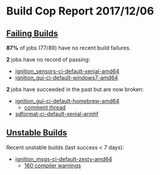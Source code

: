 # Build Cop Report 2017/12/06 #

## [Failing Builds](https://build.osrfoundation.org/view/main/view/BuildCopFail/) ##

**87%** of jobs (77/89) have no recent build failures.

**2** jobs have no record of passing:

* [ignition_sensors-ci-default-xenial-amd64](https://build.osrfoundation.org/view/main/view/BuildCopFail/job/ignition_sensors-ci-default-xenial-amd64/)
* [ignition_gui-ci-default-windows7-amd64](https://build.osrfoundation.org/view/main/view/BuildCopFail/job/ignition_gui-ci-default-windows7-amd64/)

**2** jobs have succeeded in the past but are now broken:

* [ignition_gui-ci-default-homebrew-amd64](https://build.osrfoundation.org/view/main/view/BuildCopFail/job/ignition_gui-ci-default-homebrew-amd64/)
    * [comment thread](https://bitbucket.org/ignitionrobotics/ign-gui/pull-requests/46/widgets-from-messages-part-3/diff#comment-47059040)
* [sdformat-ci-default-xenial-armhf](https://build.osrfoundation.org/view/main/view/BuildCopFail/job/sdformat-ci-default-xenial-armhf/)

## [Unstable Builds](https://build.osrfoundation.org/view/main/view/BuildCopFail/) ##

Recent unstable builds (last success < 7 days):

* [ignition_msgs-ci-default-zesty-amd64](https://build.osrfoundation.org/view/main/view/BuildCopTests/job/ignition_msgs-ci-default-zesty-amd64/)
    * [160 compiler warnings](https://build.osrfoundation.org/view/main/view/BuildCopTests/job/ignition_msgs-ci-default-zesty-amd64/17/warnings21Result/)